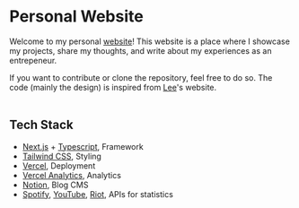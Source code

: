 # Personal Website

Welcome to my personal [website](https://hecker.vc)! This website is a place where I showcase my projects, share my thoughts, and write about my experiences as an entrepeneur.

If you want to contribute or clone the repository, feel free to do so. The code (mainly the design) is inspired from [Lee](https://x.com/leeerob)'s website.
<br><br>

## Tech Stack

- [Next.js](https://nextjs.org/) + [Typescript](https://www.typescriptlang.org), Framework
- [Tailwind CSS](https://tailwindcss.com/), Styling
- [Vercel](https://vercel.com/), Deployment
- [Vercel Analytics](https://vercel.com/analytics), Analytics
- [Notion](https://notion.grsm.io/xx5n064t2ldu), Blog CMS
- [Spotify](https://developer.spotify.com), [YouTube](https://developers.google.com/youtube/v3/), [Riot](https://developer.riotgames.com), APIs for statistics
